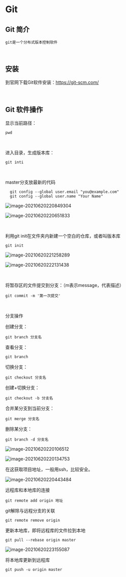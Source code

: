 
# Git

## Git 简介

~~~shell
git是一个分布式版本控制软件
~~~

<br/>

## 安装

到官网下载Git软件安装：https://git-scm.com/

<br/>

## Git 软件操作

显示当前路径：

~~~shell
pwd
~~~

<br/>

进入目录，生成版本库：

~~~shell
git inti
~~~

<br/>

master分支放最新的代码



~~~shell
  git config --global user.email "you@example.com"
  git config --global user.name "Your Name"
~~~



![image-20210620220849304](https://i.loli.net/2021/06/20/lW9ioPUL457ZDEd.png)

![image-20210620220651833](https://i.loli.net/2021/06/20/eqxWL2s8nMSd1Ir.png)

<br/>

利用git init在文件夹内新建一个空白的仓库，或者叫版本库

~~~shell
git init
~~~



![image-20210620221258289](https://i.loli.net/2021/06/20/y3IBfqM2TzWXeH1.png)

![image-20210620222131438](https://i.loli.net/2021/06/20/4PJpANjBo2ruV7L.png)



<br/>

将暂存区的文件提交到分支：（m表示message，代表描述）

~~~shell
git commit -m '第一次提交'
~~~

<br/>

分支操作

创建分支：

~~~shell
git branch 分支名
~~~

查看分支：

~~~shell
git branch
~~~

切换分支：

~~~shell
git checkout 分支名
~~~

创建+切换分支：

~~~shell
git checkout -b 分支名
~~~

合并某分支到当前分支：

~~~shell
git merge 分支名
~~~

删除某分支：

~~~shell
git branch -d 分支名
~~~

![image-20210620220106512](https://i.loli.net/2021/06/20/v6bI3XaKpiOsRFc.png)

![image-20210620220134753](https://i.loli.net/2021/06/20/Wvf3bKuCmgezlxA.png)

在这获取项目地址，一般用ssh，比较安全。

![image-20210620220443484](https://i.loli.net/2021/06/20/WyaHGp5kh69OPKB.png)

远程库和本地库的连接

~~~shell
git remote add origin 地址
~~~

 git解除与远程分支的关联

```shell
git remote remove origin
```

更新本地库，即将远程库的文件拉到本地

~~~shell
git pull --rebase origin master
~~~



![image-20210620223155087](https://i.loli.net/2021/06/20/T5GwVxOQ1K9yre4.png)

将本地库更新到远程库

~~~shell
git push -u origin master
~~~
